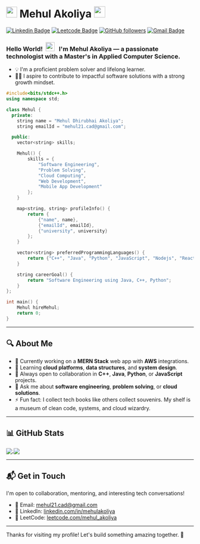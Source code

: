 
# <img src="https://github.com/TheDudeThatCode/TheDudeThatCode/blob/master/Assets/Hi.gif" width="29px"> Mehul Akoliya&nbsp;<img src="https://github.com/TheDudeThatCode/TheDudeThatCode/blob/master/Assets/Mario_Hello_Big.gif" width="30px">

[![Linkedin Badge](https://img.shields.io/badge/-MehulAkoliya-blue?style=flat-square&logo=Linkedin&logoColor=white&link=https://www.linkedin.com/in/mehulakoliya/)](https://www.linkedin.com/in/mehulakoliya/) 
[![Leetcode Badge](https://img.shields.io/badge/-MehulAkoliya-orange?style=flat-square&logo=Leetcode&logoColor=white&link=https://leetcode.com/mehul_akoliya/)](https://leetcode.com/mehul_akoliya/)
[![GitHub followers](https://img.shields.io/github/followers/Mehul1437?label=Follow&style=social)](https://github.com/Mehul1437/?tab=follow)
[![Gmail Badge](https://img.shields.io/badge/-mehul21.cad@gmail.com-c14438?style=flat-square&logo=Gmail&logoColor=white&link=mailto:mehul21.cad@gmail.com)](mailto:mehul21.cad@gmail.com)




<!-- # <img src="https://github.com/TheDudeThatCode/TheDudeThatCode/blob/master/Assets/Hi.gif" width="29px"> Hello World! &nbsp;<img src="https://github.com/TheDudeThatCode/TheDudeThatCode/blob/master/Assets/Earth.gif" width="24px"> -->

### Hello World! &nbsp;<img src="https://github.com/TheDudeThatCode/TheDudeThatCode/blob/master/Assets/Earth.gif" width="24px"> &nbsp; I'm Mehul Akoliya — a passionate technologist with a Master's in Applied Computer Science.
- 💡 I'm a proficient problem solver and lifelong learner.
- 👨‍💻 I aspire to contribute to impactful software solutions with a strong growth mindset.

```cpp
#include<bits/stdc++.h>
using namespace std;

class Mehul {
  private: 
    string name = "Mehul Dhirubhai Akoliya";
    string emailId = "mehul21.cad@gmail.com";

  public:  
    vector<string> skills;

    Mehul() {
        skills = {
            "Software Engineering",
            "Problem Solving",
            "Cloud Computing",
            "Web Development",
            "Mobile App Development"
        };
    }

    map<string, string> profileInfo() {
        return {
            {"name", name},
            {"emailId", emailId},
            {"university", university}
        };
    }

    vector<string> preferredProgrammingLanguages() {
        return {"C++", "Java", "Python", "JavaScript", "Nodejs", "ReactJS", "Swift", "Kotlin"};
    }

    string careerGoal() {
        return "Software Engineering using Java, C++, Python";
    }
};

int main() {
    Mehul hireMehul;
    return 0;
}
```

---

## 🔍 About Me
- 🔭 Currently working on a **MERN Stack** web app with **AWS** integrations.
- 🌱 Learning **cloud platforms**, **data structures**, and **system design**.
- 🤝 Always open to collaboration in **C++**, **Java**, **Python**, or **JavaScript** projects.
- 💬 Ask me about **software engineering**, **problem solving**, or **cloud solutions**.
- ⚡ Fun fact: I collect tech books like others collect souvenirs. My shelf is a museum of clean code, systems, and cloud wizardry.

---

## 📊 GitHub Stats

<a href="https://github.com/anuraghazra/github-readme-stats">
  <img align="center" src="https://github-readme-stats.vercel.app/api?username=Mehul1437&show_icons=true" />
</a>
<a href="https://github.com/anuraghazra/github-readme-stats">
  <img align="center" src="https://github-readme-stats.vercel.app/api/top-langs/?username=Mehul1437&hide=php,jupyter%20notebook,html,glsl,shell,css&layout=compact&langs_count=10" />
</a>


---

## 📬 Get in Touch

I'm open to collaboration, mentoring, and interesting tech conversations!

- 📧 Email: [mehul21.cad@gmail.com](mailto:mehul21.cad@gmail.com)  
- 🔗 LinkedIn: [linkedin.com/in/mehulakoliya](https://linkedin.com/in/mehulakoliya)  
- 🧩 LeetCode: [leetcode.com/mehul_akoliya](https://leetcode.com/mehul_akoliya)  

---

Thanks for visiting my profile! Let's build something amazing together. 🚀
